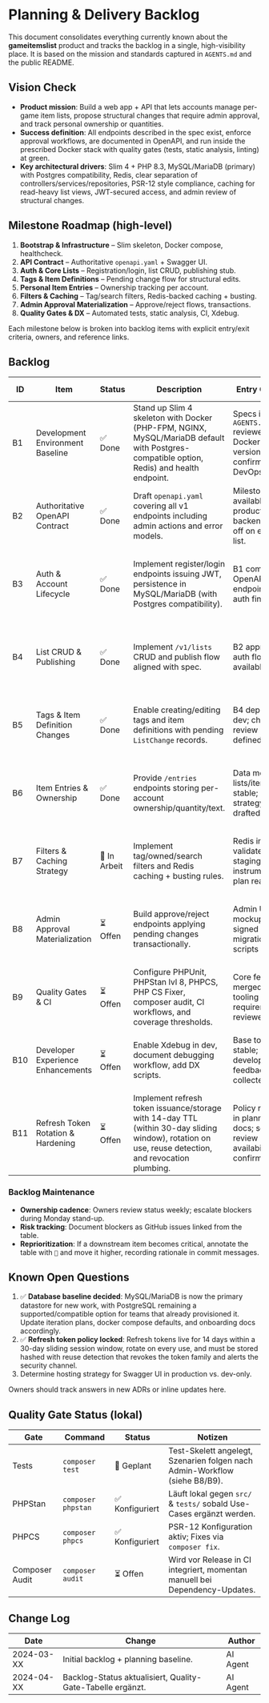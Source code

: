 # Planning & Delivery Backlog

This document consolidates everything currently known about the **gameitemslist**
product and tracks the backlog in a single, high-visibility place. It is based
on the mission and standards captured in `AGENTS.md` and the public README.

## Vision Check

- **Product mission**: Build a web app + API that lets accounts manage
  per-game item lists, propose structural changes that require admin approval,
  and track personal ownership or quantities.
- **Success definition**: All endpoints described in the spec exist, enforce
  approval workflows, are documented in OpenAPI, and run inside the prescribed
  Docker stack with quality gates (tests, static analysis, linting) at green.
- **Key architectural drivers**: Slim 4 + PHP 8.3, MySQL/MariaDB (primary) with Postgres compatibility, Redis, clear
  separation of controllers/services/repositories, PSR-12 style compliance,
  caching for read-heavy list views, JWT-secured access, and admin review of
  structural changes.

## Milestone Roadmap (high-level)

1. **Bootstrap & Infrastructure** – Slim skeleton, Docker compose, healthcheck.
2. **API Contract** – Authoritative `openapi.yaml` + Swagger UI.
3. **Auth & Core Lists** – Registration/login, list CRUD, publishing stub.
4. **Tags & Item Definitions** – Pending change flow for structural edits.
5. **Personal Item Entries** – Ownership tracking per account.
6. **Filters & Caching** – Tag/search filters, Redis-backed caching + busting.
7. **Admin Approval Materialization** – Approve/reject flows, transactions.
8. **Quality Gates & DX** – Automated tests, static analysis, CI, Xdebug.

Each milestone below is broken into backlog items with explicit entry/exit
criteria, owners, and reference links.

## Backlog

| ID | Item | Status | Description | Entry Criteria | Exit Validation | Owner / Escalation | References |
|----|------|--------|-------------|----------------|-----------------|--------------------|------------|
| B1 | Development Environment Baseline | ✅ Done | Stand up Slim 4 skeleton with Docker (PHP-FPM, NGINX, MySQL/MariaDB default with Postgres-compatible option, Redis) and health endpoint. | Specs in `AGENTS.md` reviewed; Docker + PHP versions confirmed with DevOps. | `docker compose up` succeeds; `/health` returns 200; README updated with run instructions. | Primary: Backend Lead; Escalation: DevOps Lead via `#dev-env`. | AGENTS.md Deliverables §1. |
| B2 | Authoritative OpenAPI Contract | ✅ Done | Draft `openapi.yaml` covering all v1 endpoints including admin actions and error models. | Milestone B1 available; product + backend sign off on endpoint list. | Spec lint passes; hosted at `/docs` via Swagger UI; version tagged in repo. | Primary: API Architect; Escalation: Product Manager via weekly sync. | AGENTS.md API Requirements; README features. |
| B3 | Auth & Account Lifecycle | ✅ Done | Implement register/login endpoints issuing JWT, persistence in MySQL/MariaDB (with Postgres compatibility). | B1 complete; OpenAPI endpoints for auth finalized. | PHPUnit integration tests for auth pass; JWT secrets configurable; PHPStan level 8 clean. | Primary: Backend Lead; Escalation: Security Champion (`@sec-lead`). | AGENTS.md Mission; Security; ADR-0003. |
| B4 | List CRUD & Publishing | ✅ Done | Implement `/v1/lists` CRUD and publish flow aligned with spec. | B2 approved; auth flow available. | GET/POST/PATCH endpoints match OpenAPI; publishing toggles `is_published`; cache invalidation hooks stubbed. | Primary: Backend Lead; Escalation: Product Manager. | AGENTS.md Endpoints; Deliverables 3. |
| B5 | Tags & Item Definition Changes | ✅ Done | Enable creating/editing tags and item definitions with pending `ListChange` records. | B4 deployed to dev; change review UX defined. | Pending changes recorded; admin queues reflect new entries; unit tests cover service layer. | Primary: Feature Team A; Escalation: Admin SME. | AGENTS.md Items & Tags; Approval log; ADR-0003. |
| B6 | Item Entries & Ownership | ✅ Done | Provide `/entries` endpoints storing per-account ownership/quantity/text. | Data model for lists/items stable; caching strategy drafted. | Personal entries mutate immediately; responses cached per account; PHPUnit coverage ≥ 85% for module. | Primary: Feature Team B; Escalation: Data Steward. | AGENTS.md ItemEntry; Performance notes. |
| B7 | Filters & Caching Strategy | 🚧 In Arbeit | Implement tag/owned/search filters and Redis caching + busting rules. | Redis infra validated in staging; instrumentation plan ready. | Filter queries return expected results; cache TTL 60s; invalidation tested in integration suite. | Primary: Performance Squad; Escalation: Infra Guild. | AGENTS.md Filters; Performance & Caching. |
| B8 | Admin Approval Materialization | ⏳ Offen | Build approve/reject endpoints applying pending changes transactionally. | Admin UX mockups signed off; data migration scripts ready. | Approved changes update canonical data; rejected changes audit trail intact; transactional tests pass. | Primary: Feature Team A; Escalation: Backend Lead. | AGENTS.md Admin Endpoints; Transactions. |
| B9 | Quality Gates & CI | ⏳ Offen | Configure PHPUnit, PHPStan lvl 8, PHPCS, PHP CS Fixer, composer audit, CI workflows, and coverage thresholds. | Core features merged; tooling requirements reviewed. | CI green; coverage ≥ 85% lines / 75% branches; audit clean or waivers documented. | Primary: QA Lead; Escalation: Engineering Manager. | AGENTS.md Tests & Quality Gates; ADR-0004. |
| B10 | Developer Experience Enhancements | ⏳ Offen | Enable Xdebug in dev, document debugging workflow, add DX scripts. | Base tooling stable; developer feedback collected. | Xdebug toggled via env; docs updated; onboarding feedback cycle complete. | Primary: DevEx Advocate; Escalation: Engineering Manager. | AGENTS.md Tech Stack; Working Agreements. |
| B11 | Refresh Token Rotation & Hardening | ⏳ Offen | Implement refresh token issuance/storage with 14-day TTL (within 30-day sliding window), rotation on use, reuse detection, and revocation plumbing. | Policy ratified in planning docs; security review availability confirmed. | Integration tests cover rotation/revocation; hashed storage enforced; reuse triggers invalidation + audit log. | Primary: Backend Lead; Escalation: Security Champion (`@sec-lead`). | AGENTS.md Security; README Accounts & Auth. |

### Backlog Maintenance

- **Ownership cadence**: Owners review status weekly; escalate blockers during
  Monday stand-up.
- **Risk tracking**: Document blockers as GitHub issues linked from the table.
- **Reprioritization**: If a downstream item becomes critical, annotate the
  table with `🚨` and move it higher, recording rationale in commit messages.

## Known Open Questions

1. ✅ **Database baseline decided**: MySQL/MariaDB is now the primary datastore
   for new work, with PostgreSQL remaining a supported/compatible option for
   teams that already provisioned it. Update iteration plans, docker compose
   defaults, and onboarding docs accordingly.
2. ✅ **Refresh token policy locked**: Refresh tokens live for 14 days within a 30-day sliding session window, rotate on every use, and must be stored hashed with reuse detection that revokes the token family and alerts the security channel.
3. Determine hosting strategy for Swagger UI in production vs. dev-only.

Owners should track answers in new ADRs or inline updates here.

## Quality Gate Status (lokal)

| Gate | Command | Status | Notizen |
|------|---------|--------|---------|
| Tests | `composer test` | 🚧 Geplant | Test-Skelett angelegt, Szenarien folgen nach Admin-Workflow (siehe B8/B9). |
| PHPStan | `composer phpstan` | ✅ Konfiguriert | Läuft lokal gegen `src/` & `tests/` sobald Use-Cases ergänzt werden. |
| PHPCS | `composer phpcs` | ✅ Konfiguriert | PSR-12 Konfiguration aktiv; Fixes via `composer fix`. |
| Composer Audit | `composer audit` | ⏳ Offen | Wird vor Release in CI integriert, momentan manuell bei Dependency-Updates. |

## Change Log

| Date | Change | Author |
|------|--------|--------|
| 2024-03-XX | Initial backlog + planning baseline. | AI Agent |
| 2024-04-XX | Backlog-Status aktualisiert, Quality-Gate-Tabelle ergänzt. | AI Agent |

